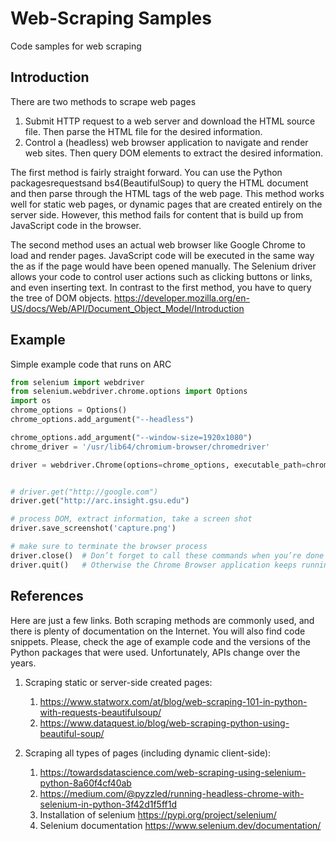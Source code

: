 # Web-Scraping Samples
Code samples for web scraping

## Introduction

There are two methods to scrape web pages

1. Submit HTTP request to a web server and download the HTML source file. Then parse the HTML file for the desired information.
2. Control a (headless) web browser application to navigate and render web sites. Then query DOM elements to extract the desired information.

The first method is fairly straight forward. You can use the Python packagesrequestsand bs4(BeautifulSoup) to query the HTML document and then parse through the HTML tags of the web page. This method works well for static web pages, or dynamic pages that are created entirely on the server side. However, this method fails for content that is build up from JavaScript code in the browser.

The second method uses an actual web browser like Google Chrome to load and render pages. JavaScript code will be executed in the same way the as if the page would have been opened manually. The Selenium driver allows your code to control user actions such as clicking buttons or links, and even inserting text.
In contrast to the first method, you have to query the tree of DOM objects. https://developer.mozilla.org/en-US/docs/Web/API/Document_Object_Model/Introduction

## Example

Simple example code that runs on ARC

```python
from selenium import webdriver
from selenium.webdriver.chrome.options import Options
import os
chrome_options = Options()
chrome_options.add_argument("--headless")

chrome_options.add_argument("--window-size=1920x1080")
chrome_driver = '/usr/lib64/chromium-browser/chromedriver'

driver = webdriver.Chrome(options=chrome_options, executable_path=chrome_driver)


# driver.get("http://google.com")
driver.get("http://arc.insight.gsu.edu")

# process DOM, extract information, take a screen shot
driver.save_screenshot('capture.png')

# make sure to terminate the browser process
driver.close()  # Don’t forget to call these commands when you’re done
driver.quit()   # Otherwise the Chrome Browser application keeps running and taking up major resources
```

## References

Here are just a few links. Both scraping methods are commonly used, and there is plenty of documentation on the Internet. You will also find code snippets. Please, check the age of example code and the versions of the Python packages that were used. Unfortunately, APIs change over the years.

1. Scraping static or server-side created pages:
    1. https://www.statworx.com/at/blog/web-scraping-101-in-python-with-requests-beautifulsoup/
    1. https://www.dataquest.io/blog/web-scraping-python-using-beautiful-soup/

2. Scraping all types of pages (including dynamic client-side):
    1. https://towardsdatascience.com/web-scraping-using-selenium-python-8a60f4cf40ab
    1. https://medium.com/@pyzzled/running-headless-chrome-with-selenium-in-python-3f42d1f5ff1d
    1. Installation of selenium https://pypi.org/project/selenium/
    1. Selenium documentation https://www.selenium.dev/documentation/
